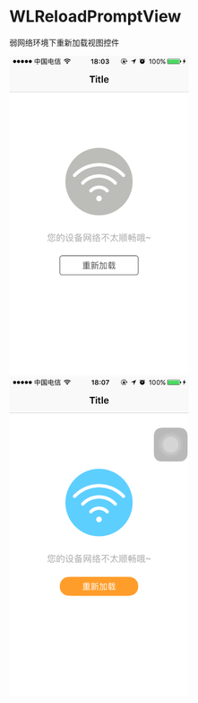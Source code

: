 # WLReloadPromptView
弱网络环境下重新加载视图控件


<img src="images/1.PNG" width="320" />
<img src="images/2.PNG" width="320" />
